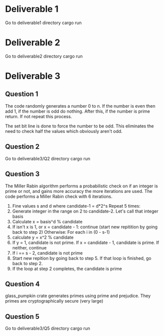 # Deliverable 1
Go to deliverable1 directory
cargo run
# Deliverable 2
Go to deliverable2 directory
cargo run
# Deliverable 3
## Question 1
The code randomly generates a number 0 to n. If the number is even then add 1, if the number is odd do nothing. After this, if the number is prime return. If not repeat this process.

The set bit line is done to force the number to be odd. This eliminates the need to check half the values which obviously aren't odd.
## Question 2
Go to deliverable3/Q2 directory
cargo run
## Question 3
The Miller Rabin algorithm performs a probabilistic check on if an integer is prime or not, and gains more accuracy the more iterations are used. The code performs a Miller Rabin check with 6 iterations.

1. Fine values s and d where candidate-1 = d*2^s
Repeat 5 times:
2. Generate integer in the range on 2 to candidate-2. Let's call that integer basis
3. Calculate x = basis^d % candidate
4. If isn't x is 1, or x = candidate - 1: continue (start new repitition by going back to step 2)
Otherwise:
For each i in (0 - s-1)
5. calculate y = x^2 % candidate
6. If y = 1, candidate is not prime. If x = candidate - 1, candidate is prime. If neither, continue
7. If i == s - 2, candidate is not prime
8. Start new repition by going back to step 5. If that loop is finished, go back to step 2.
9. If the loop at step 2 completes, the candidate is prime

## Question 4
glass_pumpkin crate generates primes using prime and prejudice. They primes are cryptographically secure (very large)

## Question 5
Go to deliverable3/Q5 directory
cargo run